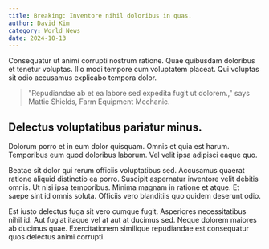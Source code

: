 ```yaml
---
title: Breaking: Inventore nihil doloribus in quas.
author: David Kim
category: World News
date: 2024-10-13
---
```


Consequatur ut animi corrupti nostrum ratione. Quae quibusdam doloribus et tenetur voluptas. Illo modi tempore cum voluptatem placeat. Qui voluptas sit odio accusamus explicabo tempora dolor.

> "Repudiandae ab et ea labore sed expedita fugit ut dolorem.," says Mattie Shields, Farm Equipment Mechanic.

## Delectus voluptatibus pariatur minus.

Dolorum porro et in eum dolor quisquam. Omnis et quia est harum. Temporibus eum quod doloribus laborum. Vel velit ipsa adipisci eaque quo.

Beatae sit dolor qui rerum officiis voluptatibus sed. Accusamus quaerat ratione aliquid distinctio ea porro. Suscipit aspernatur inventore velit debitis omnis. Ut nisi ipsa temporibus. Minima magnam in ratione et atque. Et saepe sint id omnis soluta. Officiis vero blanditiis quo quidem deserunt odio.

Est iusto delectus fuga sit vero cumque fugit. Asperiores necessitatibus nihil id. Aut fugiat itaque vel at aut at ducimus sed. Neque dolorem maiores ab ducimus quae. Exercitationem similique repudiandae est consequatur quos delectus animi corrupti.